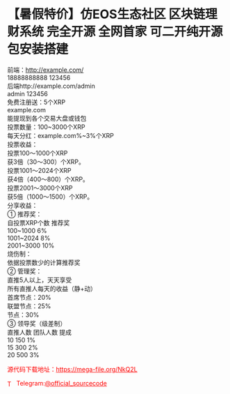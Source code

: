 # 【暑假特价】仿EOS生态社区 区块链理财系统 完全开源 全网首家 可二开纯开源 包安装搭建

前端：http://example.com/<br>18888888888  123456<br>后端http://example.com/admin<br>admin  123456<br>免费注册送：5个XRP<br>example.com<br>能提现到各个交易大盘或钱包<br>投票数量：100~3000个XRP<br>每天分红：example.com%~3%个XRP<br>投票收益：<br>投票100～1000个XRP<br>获3倍（30～300）个XRP。<br>投票1001～2024个XRP<br>获4倍（400～800）个XRP。<br>投票2001～3000个XRP<br>获5倍（1000～1500）个XRP。<br>分享收益：<br>① 推荐奖：<br>自投票XRP个数 推荐奖<br>100~1000         6%<br>1001~2024        8%<br>2001~3000        10%<br>烧伤制：<br>依据投票数少的计算推荐奖<br>② 管理奖：<br>直推5人以上，天天享受<br>所有直推人每天的收益（静+动）<br>首席节点：20%<br>联盟节点：25%<br>节点：30%<br>③ 领导奖（级差制）<br>直推人数 团队人数 提成<br>10    150   1%<br>15    300   2%<br>20    500   3%<br>


<p style="color: red;">源代码下载地址：<a href="https://mega-file.org/NkQ2L" style="color: red;">https://mega-file.org/NkQ2L</a></p><p style="color: red;"><img src="https://cdn-icons-png.flaticon.com/512/2111/2111646.png" alt="Telegram Icon" style="width: 16px; vertical-align: middle; margin-right: 5px;">Telegram:<a href="https://t.me/official_sourcecode" style="color: red;">@official_sourcecode</a></p>